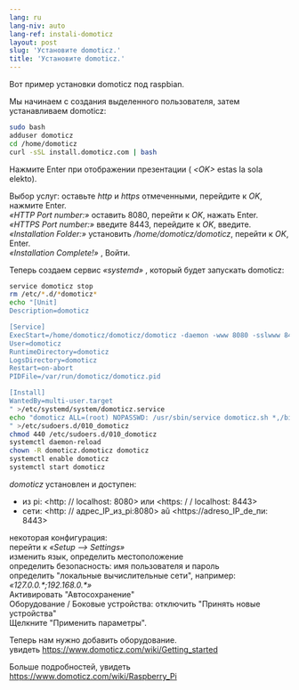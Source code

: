 ```yaml
---
lang: ru
lang-niv: auto
lang-ref: instali-domoticz
layout: post
slug: 'Установите domoticz.'
title: 'Установите domoticz.'
---
```


Вот пример установки domoticz под raspbian.

Мы начинаем с создания выделенного пользователя, затем устанавливаем domoticz:
```bash
sudo bash
adduser domoticz
cd /home/domoticz
curl -sSL install.domoticz.com | bash
```
Нажмите Enter при отображении презентации ( _\<OK>_ estas la sola elekto).  
  
  
Выбор услуг: оставьте _http_ и _https_ отмеченными, перейдите к _OK_, нажмите Enter.  
_«HTTP Port number:»_ оставить 8080, перейти к _OK_, нажать Enter.  
_«HTTPS Port number:»_ введите 8443, перейдите к _OK_, введите.  
_«Installation Folder:»_ установить _/home/domoticz/domoticz_, перейти к _OK_, Enter.  
_«Installation Complete!»_  , Войти.


Теперь создаем сервис _«systemd»_ , который будет запускать domoticz:
```bash
service domoticz stop
rm /etc/*.d/*domoticz*
echo "[Unit]
Description=domoticz

[Service]
ExecStart=/home/domoticz/domoticz/domoticz -daemon -www 8080 -sslwww 8443 -pidfile /var/run/domoticz/domoticz.pid
User=domoticz
RuntimeDirectory=domoticz
LogsDirectory=domoticz
Restart=on-abort
PIDFile=/var/run/domoticz/domoticz.pid

[Install]
WantedBy=multi-user.target
" >/etc/systemd/system/domoticz.service
echo "domoticz ALL=(root) NOPASSWD: /usr/sbin/service domoticz.sh *,/bin/systemctl stop domoticz.service,/bin/systemctl start domoticz.service
" >/etc/sudoers.d/010_domoticz
chmod 440 /etc/sudoers.d/010_domoticz
systemctl daemon-reload
chown -R domoticz.domoticz domoticz
systemctl enable domoticz
systemctl start domoticz
```

_domoticz_ установлен и доступен:
* из pi: <http: // localhost: 8080> или <https: / / localhost: 8443>
* сети: <http: // адрес_IP_из_pi:8080> aŭ <https://adreso_IP_de_пи: 8443>

некоторая конфигурация:  
перейти к _«Setup --> Settings»_  
изменить язык, определить местоположение  
определить безопасность: имя пользователя и пароль  
определить "локальные вычислительные сети", например: _«127.0.0.\*;192.168.0.*»_  
Активировать "Автосохранение"  
Оборудование / Боковые устройства: отключить "Принять новые устройства"  
Щелкните "Применить параметры".  

Теперь нам нужно добавить оборудование.  
увидеть <https://www.domoticz.com/wiki/Getting_started>


Больше подробностей,
увидеть <https://www.domoticz.com/wiki/Raspberry_Pi>

